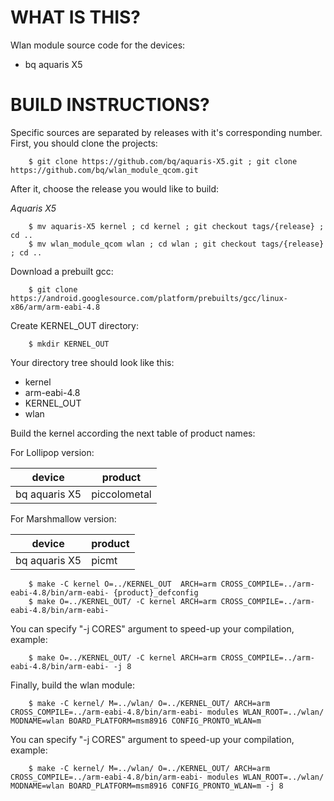 WHAT IS THIS?
=============

Wlan module source code for the devices:
* bq aquaris X5


BUILD INSTRUCTIONS?
===================

Specific sources are separated by releases with it's corresponding number. First, you should
clone the projects:

        $ git clone https://github.com/bq/aquaris-X5.git ; git clone https://github.com/bq/wlan_module_qcom.git 

After it, choose the release you would like to build:

*Aquaris X5*

        $ mv aquaris-X5 kernel ; cd kernel ; git checkout tags/{release} ; cd ..
        $ mv wlan_module_qcom wlan ; cd wlan ; git checkout tags/{release} ; cd ..

Download a prebuilt gcc:

        $ git clone https://android.googlesource.com/platform/prebuilts/gcc/linux-x86/arm/arm-eabi-4.8

Create KERNEL_OUT directory:

        $ mkdir KERNEL_OUT

Your directory tree should look like this:
* kernel
* arm-eabi-4.8
* KERNEL_OUT
* wlan

Build the kernel according the next table of product names:

For Lollipop version:

| device                    | product                 |
| --------------------------|-------------------------|
| bq aquaris X5             | piccolometal            |

For Marshmallow version:

| device                    | product                 |
| --------------------------|-------------------------|
| bq aquaris X5             | picmt                   |


        $ make -C kernel O=../KERNEL_OUT  ARCH=arm CROSS_COMPILE=../arm-eabi-4.8/bin/arm-eabi- {product}_defconfig
        $ make O=../KERNEL_OUT/ -C kernel ARCH=arm CROSS_COMPILE=../arm-eabi-4.8/bin/arm-eabi-

You can specify "-j CORES" argument to speed-up your compilation, example:

        $ make O=../KERNEL_OUT/ -C kernel ARCH=arm CROSS_COMPILE=../arm-eabi-4.8/bin/arm-eabi- -j 8

Finally, build the wlan module:

        $ make -C kernel/ M=../wlan/ O=../KERNEL_OUT/ ARCH=arm CROSS_COMPILE=../arm-eabi-4.8/bin/arm-eabi- modules WLAN_ROOT=../wlan/ MODNAME=wlan BOARD_PLATFORM=msm8916 CONFIG_PRONTO_WLAN=m

You can specify "-j CORES" argument to speed-up your compilation, example:

        $ make -C kernel/ M=../wlan/ O=../KERNEL_OUT/ ARCH=arm CROSS_COMPILE=../arm-eabi-4.8/bin/arm-eabi- modules WLAN_ROOT=../wlan/ MODNAME=wlan BOARD_PLATFORM=msm8916 CONFIG_PRONTO_WLAN=m -j 8

